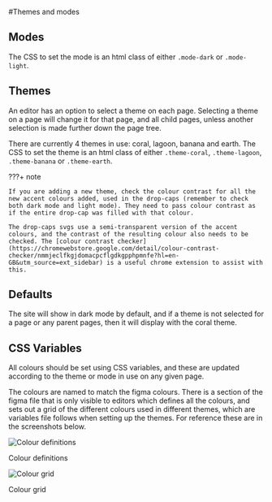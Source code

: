#Themes and modes

## Modes

The CSS to set the mode is an html class of either `.mode-dark` or `.mode-light`.

## Themes

An editor has an option to select a theme on each page. Selecting a theme on a page will change it for that page, and all child pages, unless another selection is made further down the page tree.

There are currently 4 themes in use: coral, lagoon, banana and earth. The CSS to set the theme is an html class of either `.theme-coral`, `.theme-lagoon`, `.theme-banana` or `.theme-earth`.

???+ note

    If you are adding a new theme, check the colour contrast for all the new accent colours added, used in the drop-caps (remember to check both dark mode and light mode). They need to pass colour contrast as if the entire drop-cap was filled with that colour.

    The drop-caps svgs use a semi-transparent version of the accent colours, and the contrast of the resulting colour also needs to be checked. The [colour contrast checker](https://chromewebstore.google.com/detail/colour-contrast-checker/nmmjeclfkgjdomacpcflgdkgpphpmnfe?hl=en-GB&utm_source=ext_sidebar) is a useful chrome extension to assist with this.

## Defaults

The site will show in dark mode by default, and if a theme is not selected for a page or any parent pages, then it will display with the coral theme.

## CSS Variables

All colours should be set using CSS variables, and these are updated according to the theme or mode in use on any given page.

The colours are named to match the figma colours. There is a section of the figma file that is only visible to editors which defines all the colours, and sets out a grid of the different colours used in different themes, which are variables file follows when setting up the themes. For reference these are in the screenshots below.

![Colour definitions](/images/colour-definitions.png)

<figcaption>Colour definitions</figcaption>

![Colour grid](/images/colour-grid.png)

<figcaption>Colour grid</figcaption>

